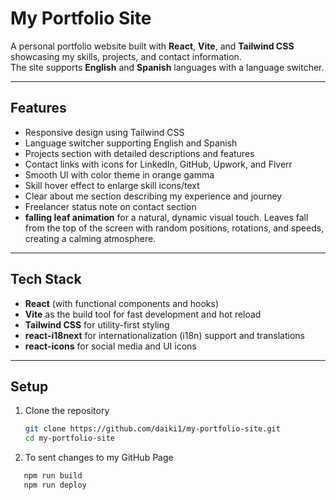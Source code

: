 # My Portfolio Site

A personal portfolio website built with **React**, **Vite**, and **Tailwind CSS** showcasing my skills, projects, and contact information.  
The site supports **English** and **Spanish** languages with a language switcher.

---

## Features

- Responsive design using Tailwind CSS  
- Language switcher supporting English and Spanish  
- Projects section with detailed descriptions and features  
- Contact links with icons for LinkedIn, GitHub, Upwork, and Fiverr  
- Smooth UI with color theme in orange gamma  
- Skill hover effect to enlarge skill icons/text  
- Clear about me section describing my experience and journey  
- Freelancer status note on contact section  
- **falling leaf animation** for a natural, dynamic visual touch. Leaves fall from the top of the screen with random positions, rotations, and speeds, creating a calming atmosphere.

---

## Tech Stack

- **React** (with functional components and hooks)  
- **Vite** as the build tool for fast development and hot reload  
- **Tailwind CSS** for utility-first styling  
- **react-i18next** for internationalization (i18n) support and translations  
- **react-icons** for social media and UI icons  

---

## Setup

1. Clone the repository  
   ```bash
   git clone https://github.com/daiki1/my-portfolio-site.git
   cd my-portfolio-site
   ```

2. To sent changes to my GitHub Page
```bash
   npm run build
   npm run deploy
   ```
